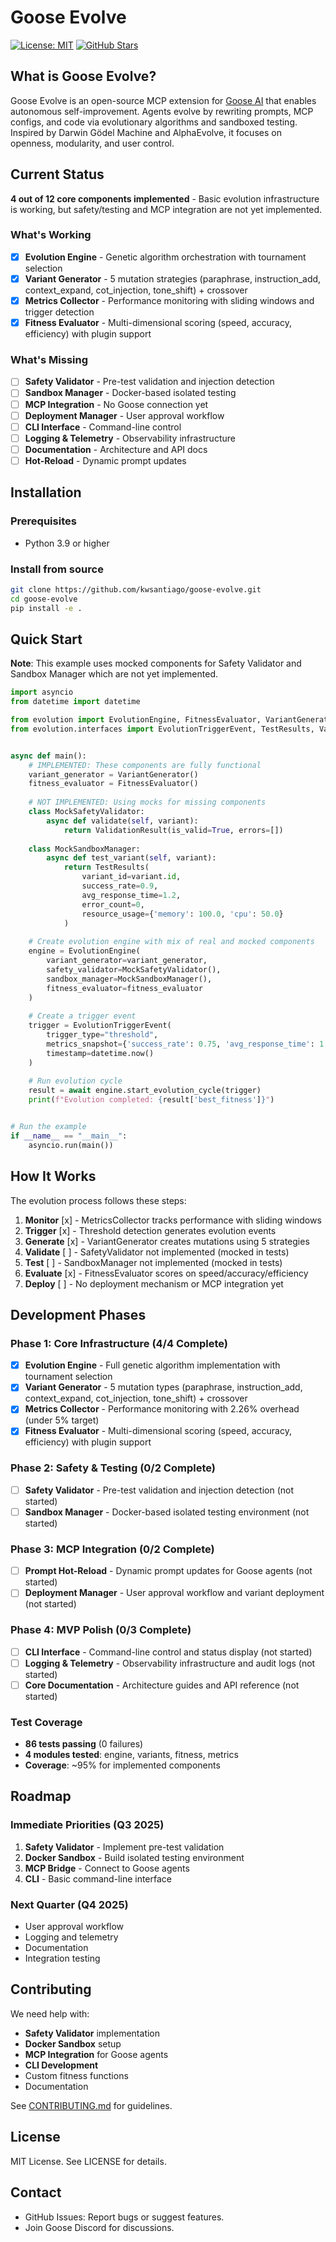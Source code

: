 # Goose Evolve

[![License: MIT](https://img.shields.io/badge/License-MIT-yellow.svg)](https://opensource.org/licenses/MIT)
[![GitHub Stars](https://img.shields.io/github/stars/kwsantiago/goose-evolve.svg?style=social)](https://github.com/kwsantiago/goose-evolve/stargazers)

## What is Goose Evolve?

Goose Evolve is an open-source MCP extension for [Goose AI](https://block.github.io/goose/) that enables autonomous self-improvement. Agents evolve by rewriting prompts, MCP configs, and code via evolutionary algorithms and sandboxed testing. Inspired by Darwin Gödel Machine and AlphaEvolve, it focuses on openness, modularity, and user control.

## Current Status

**4 out of 12 core components implemented** - Basic evolution infrastructure is working, but safety/testing and MCP integration are not yet implemented.

### What's Working
- [x] **Evolution Engine** - Genetic algorithm orchestration with tournament selection
- [x] **Variant Generator** - 5 mutation strategies (paraphrase, instruction_add, context_expand, cot_injection, tone_shift) + crossover
- [x] **Metrics Collector** - Performance monitoring with sliding windows and trigger detection
- [x] **Fitness Evaluator** - Multi-dimensional scoring (speed, accuracy, efficiency) with plugin support

### What's Missing
- [ ] **Safety Validator** - Pre-test validation and injection detection
- [ ] **Sandbox Manager** - Docker-based isolated testing
- [ ] **MCP Integration** - No Goose connection yet
- [ ] **Deployment Manager** - User approval workflow
- [ ] **CLI Interface** - Command-line control
- [ ] **Logging & Telemetry** - Observability infrastructure
- [ ] **Documentation** - Architecture and API docs
- [ ] **Hot-Reload** - Dynamic prompt updates

## Installation

### Prerequisites
- Python 3.9 or higher

### Install from source

```bash
git clone https://github.com/kwsantiago/goose-evolve.git
cd goose-evolve
pip install -e .
```

## Quick Start

**Note**: This example uses mocked components for Safety Validator and Sandbox Manager which are not yet implemented.

```python
import asyncio
from datetime import datetime

from evolution import EvolutionEngine, FitnessEvaluator, VariantGenerator
from evolution.interfaces import EvolutionTriggerEvent, TestResults, ValidationResult


async def main():
    # IMPLEMENTED: These components are fully functional
    variant_generator = VariantGenerator()
    fitness_evaluator = FitnessEvaluator()
    
    # NOT IMPLEMENTED: Using mocks for missing components
    class MockSafetyValidator:
        async def validate(self, variant):
            return ValidationResult(is_valid=True, errors=[])
    
    class MockSandboxManager:
        async def test_variant(self, variant):
            return TestResults(
                variant_id=variant.id,
                success_rate=0.9,
                avg_response_time=1.2,
                error_count=0,
                resource_usage={'memory': 100.0, 'cpu': 50.0}
            )
    
    # Create evolution engine with mix of real and mocked components
    engine = EvolutionEngine(
        variant_generator=variant_generator,
        safety_validator=MockSafetyValidator(),
        sandbox_manager=MockSandboxManager(),
        fitness_evaluator=fitness_evaluator
    )
    
    # Create a trigger event
    trigger = EvolutionTriggerEvent(
        trigger_type="threshold",
        metrics_snapshot={'success_rate': 0.75, 'avg_response_time': 1.5},
        timestamp=datetime.now()
    )
    
    # Run evolution cycle
    result = await engine.start_evolution_cycle(trigger)
    print(f"Evolution completed: {result['best_fitness']}")


# Run the example
if __name__ == "__main__":
    asyncio.run(main())
```

## How It Works

The evolution process follows these steps:

1. **Monitor** [x] - MetricsCollector tracks performance with sliding windows
2. **Trigger** [x] - Threshold detection generates evolution events
3. **Generate** [x] - VariantGenerator creates mutations using 5 strategies
4. **Validate** [ ] - SafetyValidator not implemented (mocked in tests)
5. **Test** [ ] - SandboxManager not implemented (mocked in tests)
6. **Evaluate** [x] - FitnessEvaluator scores on speed/accuracy/efficiency
7. **Deploy** [ ] - No deployment mechanism or MCP integration yet

## Development Phases

### Phase 1: Core Infrastructure (4/4 Complete)
- [x] **Evolution Engine** - Full genetic algorithm implementation with tournament selection
- [x] **Variant Generator** - 5 mutation types (paraphrase, instruction_add, context_expand, cot_injection, tone_shift) + crossover
- [x] **Metrics Collector** - Performance monitoring with 2.26% overhead (under 5% target)
- [x] **Fitness Evaluator** - Multi-dimensional scoring (speed, accuracy, efficiency) with plugin support

### Phase 2: Safety & Testing (0/2 Complete)
- [ ] **Safety Validator** - Pre-test validation and injection detection (not started)
- [ ] **Sandbox Manager** - Docker-based isolated testing environment (not started)

### Phase 3: MCP Integration (0/2 Complete)  
- [ ] **Prompt Hot-Reload** - Dynamic prompt updates for Goose agents (not started)
- [ ] **Deployment Manager** - User approval workflow and variant deployment (not started)

### Phase 4: MVP Polish (0/3 Complete)
- [ ] **CLI Interface** - Command-line control and status display (not started)
- [ ] **Logging & Telemetry** - Observability infrastructure and audit logs (not started)  
- [ ] **Core Documentation** - Architecture guides and API reference (not started)

### Test Coverage
- **86 tests passing** (0 failures)
- **4 modules tested**: engine, variants, fitness, metrics
- **Coverage**: ~95% for implemented components


## Roadmap

### Immediate Priorities (Q3 2025)
1. **Safety Validator** - Implement pre-test validation
2. **Docker Sandbox** - Build isolated testing environment
3. **MCP Bridge** - Connect to Goose agents
4. **CLI** - Basic command-line interface

### Next Quarter (Q4 2025)
- User approval workflow
- Logging and telemetry
- Documentation
- Integration testing

## Contributing

We need help with:
- **Safety Validator** implementation
- **Docker Sandbox** setup
- **MCP Integration** for Goose agents
- **CLI Development**
- Custom fitness functions
- Documentation

See [CONTRIBUTING.md](CONTRIBUTING.md) for guidelines.

## License
MIT License. See LICENSE for details.

## Contact
- GitHub Issues: Report bugs or suggest features.
- Join Goose Discord for discussions.

